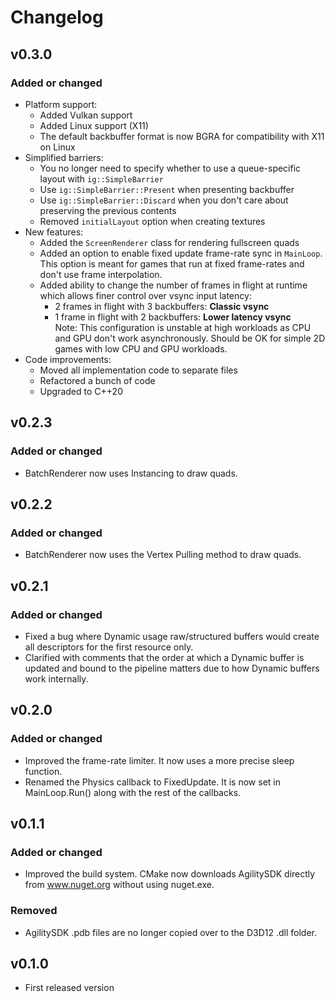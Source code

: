 
# Changelog

## v0.3.0

### Added or changed
- Platform support:
  - Added Vulkan support
  - Added Linux support (X11)
  - The default backbuffer format is now BGRA for compatibility with X11 on Linux
- Simplified barriers:
  - You no longer need to specify whether to use a queue-specific layout with `ig::SimpleBarrier`
  - Use `ig::SimpleBarrier::Present` when presenting backbuffer
  - Use `ig::SimpleBarrier::Discard` when you don't care about preserving the previous contents
  - Removed `initialLayout` option when creating textures
- New features:
  - Added the `ScreenRenderer` class for rendering fullscreen quads
  - Added an option to enable fixed update frame-rate sync in `MainLoop`.
    This option is meant for games that run at fixed frame-rates and don't use frame interpolation.
  - Added ability to change the number of frames in flight at runtime which allows finer control over vsync input latency:
    - 2 frames in flight with 3 backbuffers: **Classic vsync**
    - 1 frame in flight with 2 backbuffers: **Lower latency vsync**  
      Note: This configuration is unstable at high workloads as CPU and GPU don't work asynchronously. Should be OK for simple 2D games with low CPU and GPU workloads.
- Code improvements:
  - Moved all implementation code to separate files
  - Refactored a bunch of code
  - Upgraded to C++20

## v0.2.3

### Added or changed
- BatchRenderer now uses Instancing to draw quads.

## v0.2.2

### Added or changed
- BatchRenderer now uses the Vertex Pulling method to draw quads.

## v0.2.1

### Added or changed
- Fixed a bug where Dynamic usage raw/structured buffers would create all descriptors for the first resource only.
- Clarified with comments that the order at which a Dynamic buffer is updated and bound to the pipeline matters due to how Dynamic buffers work internally.

## v0.2.0

### Added or changed
- Improved the frame-rate limiter. It now uses a more precise sleep function.
- Renamed the Physics callback to FixedUpdate. It is now set in MainLoop.Run() along with the rest of the callbacks.

## v0.1.1

### Added or changed
- Improved the build system. CMake now downloads AgilitySDK directly from www.nuget.org without using nuget.exe.

### Removed
- AgilitySDK .pdb files are no longer copied over to the D3D12 .dll folder.

## v0.1.0

- First released version
